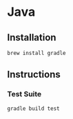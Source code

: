 # Java

## Installation

```bash
brew install gradle
```

## Instructions

### Test Suite

```bash
gradle build test
```
